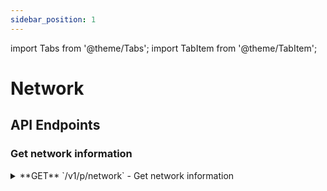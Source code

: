 ```yaml
---
sidebar_position: 1
---
```


import Tabs from '@theme/Tabs';
import TabItem from '@theme/TabItem';

# Network

## API Endpoints

### Get network information

<div className="api-endpoints-grid">

<details className="api-endpoint">
<summary className="api-endpoint-header">
  <span className="api-method-get">**GET**</span> `/v1/p/network` - Get network information
</summary>

**Code Example:**
<Tabs>
<TabItem value="http" label="HTTP" default>

```bash
curl -X GET /v1/p/network?chainId=1
```

</TabItem>
<TabItem value="python" label="Python">

```python
import requests

url = "https://mainnet.app.ethgas.com/api/v1/p/network"

params = {
    'chainId': 1
}

headers = {}

response = requests.get(url, headers=headers, params=params)

print(response.text)
```

</TabItem>
</Tabs>

**Request Parameters:**

| Parameter | Required | Type | Description |
| --- | --- | --- | --- |
| chainId | YES | integer | Chain ID |

**Response Body:**

| Name | Type | Description |
| --- | --- | --- |
| network | object | Block chain details |
| └ networkId | integer | Unique ID for the blockchain network assigned by ETHGas, assigned by ETHGas:Currently only Ethereum (Chain ID 1) is supported. |
| └ chainId | integer | Unique ID for the chain:Currently only Ethereum (Chain ID 1) is supported. |
| └ name | string | Name of the blockchain network (e.g. Ethereum) |
| └ enable | boolean | Whether this chain is enabled within ETHGas:This should always return true. |
| └ visible | boolean | Whether this chain is visible on ETHGas:This should always return true. |

</details>

</div>
